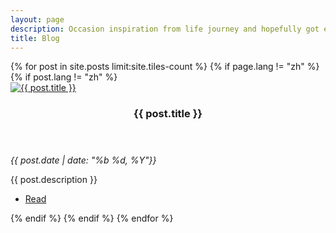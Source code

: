 ```yaml
---
layout: page
description: Occasion inspiration from life journey and hopefully got engaged
title: Blog
---
```


<!-- Main -->
<div id="main">

<section id="two" class="spotlights">
	{% for post in site.posts limit:site.tiles-count %}
        {% if page.lang != "zh" %}
            {% if post.lang != "zh" %}
                <section>
            		<a href="{{ site.baseurl }}{{ post.url }}" class="image">
            			<img src="{{ site.baseurl }}{{ post.image }}" alt="{{ post.title }}" data-position="center center" />
            		</a>
            		<div class="content">
            			<div class="inner">
            				<header class="major">
            					<h3>{{ post.title }}</h3>
            				</header>
            				<p><em>{{ post.date | date: "%b %d, %Y"}}</em></p>
            				<p>{{ post.description }}</p>
            				<ul class="actions">
            					<li><a href="{{ site.baseurl }}{{ post.url }}" class="button">Read</a></li>
            				</ul>
            			</div>
            		</div>
            	</section>
            {% endif %}
        {% endif %}
	{% endfor %}
</section>

</div>
